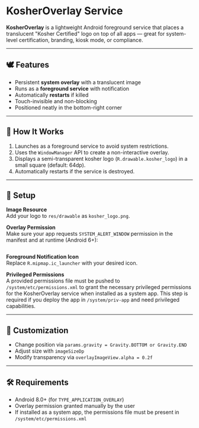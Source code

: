 # KosherOverlay Service

**KosherOverlay** is a lightweight Android foreground service that places a translucent "Kosher Certified" logo on top of all apps — great for system-level certification, branding, kiosk mode, or compliance.

---

## 🕊️ Features

- Persistent **system overlay** with a translucent image
- Runs as a **foreground service** with notification
- Automatically **restarts** if killed
- Touch-invisible and non-blocking
- Positioned neatly in the bottom-right corner

---

## 📲 How It Works

1. Launches as a foreground service to avoid system restrictions.
2. Uses the `WindowManager` API to create a non-interactive overlay.
3. Displays a semi-transparent kosher logo (`R.drawable.kosher_logo`) in a small square (default: 64dp).
4. Automatically restarts if the service is destroyed.

---

## 🧩 Setup

**Image Resource**  
Add your logo to `res/drawable` as `kosher_logo.png`.

**Overlay Permission**  
Make sure your app requests `SYSTEM_ALERT_WINDOW` permission in the manifest and at runtime (Android 6+):

```xml

```

**Foreground Notification Icon**  
Replace `R.mipmap.ic_launcher` with your desired icon.

**Privileged Permissions**  
A provided permissions file must be pushed to `/system/etc/permissions.xml` to grant the necessary privileged permissions for the KosherOverlay service when installed as a system app. This step is required if you deploy the app in `/system/priv-app` and need privileged capabilities.

---

## 📐 Customization

- Change position via `params.gravity = Gravity.BOTTOM or Gravity.END`
- Adjust size with `imageSizeDp`
- Modify transparency via `overlayImageView.alpha = 0.2f`

---

## 🛠 Requirements

- Android 8.0+ (for `TYPE_APPLICATION_OVERLAY`)
- Overlay permission granted manually by the user
- If installed as a system app, the permissions file must be present in `/system/etc/permissions.xml`
